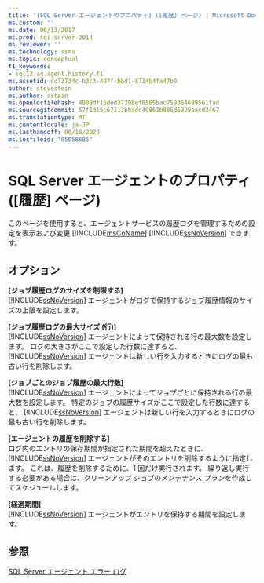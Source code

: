 ```yaml
---
title: '[SQL Server エージェントのプロパティ] ([履歴] ページ) | Microsoft Docs'
ms.custom: ''
ms.date: 06/13/2017
ms.prod: sql-server-2014
ms.reviewer: ''
ms.technology: ssms
ms.topic: conceptual
f1_keywords:
- sql12.ag.agent.history.f1
ms.assetid: dc73734c-b3c3-407f-bbd1-8714b4fa47b0
author: stevestein
ms.author: sstein
ms.openlocfilehash: 4008df15ded37398ef8565bac759364699561fad
ms.sourcegitcommit: 57f1d15c67113bbadd40861b886d6929aacd3467
ms.translationtype: MT
ms.contentlocale: ja-JP
ms.lasthandoff: 06/18/2020
ms.locfileid: "85058685"
---
```

# <a name="sql-server-agent-properties-history-page"></a>SQL Server エージェントのプロパティ ([履歴] ページ)
  このページを使用すると、エージェントサービスの履歴ログを管理するための設定を表示および変更 [!INCLUDE[msCoName](../../includes/msconame-md.md)] [!INCLUDE[ssNoVersion](../../includes/ssnoversion-md.md)] できます。  
  
## <a name="options"></a>オプション  
 **[ジョブ履歴ログのサイズを制限する]**  
 [!INCLUDE[ssNoVersion](../../includes/ssnoversion-md.md)] エージェントがログで保持するジョブ履歴情報のサイズの上限を設定します。  
  
 **[ジョブ履歴ログの最大サイズ (行)]**  
 [!INCLUDE[ssNoVersion](../../includes/ssnoversion-md.md)] エージェントによって保持される行の最大数を設定します。 ログの大きさがここで設定した行数に達すると、 [!INCLUDE[ssNoVersion](../../includes/ssnoversion-md.md)] エージェントは新しい行を入力するときにログの最も古い行を削除します。  
  
 **[ジョブごとのジョブ履歴の最大行数]**  
 [!INCLUDE[ssNoVersion](../../includes/ssnoversion-md.md)] エージェントによってジョブごとに保持される行の最大数を設定します。 特定のジョブの履歴サイズがここで設定した行数に達すると、 [!INCLUDE[ssNoVersion](../../includes/ssnoversion-md.md)] エージェントは新しい行を入力するときにログの最も古い行を削除します。  
  
 **[エージェントの履歴を削除する]**  
 ログ内のエントリの保存期間が指定された期間を超えたときに、 [!INCLUDE[ssNoVersion](../../includes/ssnoversion-md.md)] エージェントがそのエントリを削除するように指定します。 これは、履歴を削除するために、1 回だけ実行されます。 繰り返し実行する必要がある場合は、クリーンアップ ジョブのメンテナンス プランを作成してスケジュールします。  
  
 **[経過期間]**  
 [!INCLUDE[ssNoVersion](../../includes/ssnoversion-md.md)] エージェントがエントリを保持する期間を設定します。  
  
## <a name="see-also"></a>参照  
 [SQL Server エージェント エラー ログ](sql-server-agent-error-log.md)  
  
  
